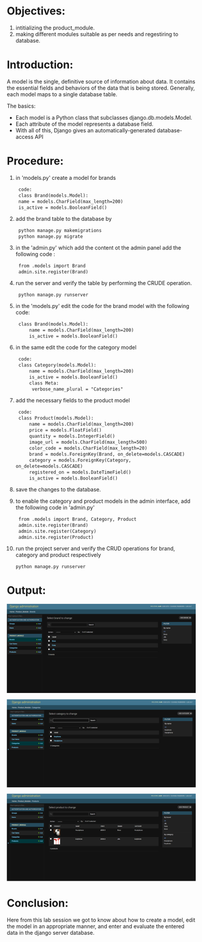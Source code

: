 # Objectives:
1) intitializing the product_module.
2) making different modules suitable as per needs and regestiring to database.

# Introduction:
A model is the single, definitive source of information about data. It contains the essential fields and behaviors of the data that is being stored. Generally, each model maps to a single database table.

The basics:
* Each model is a Python class that subclasses django.db.models.Model.
* Each attribute of the model represents a database field.
* With all of this, Django gives an automatically-generated database-access API

# Procedure:
1. in 'models.py' create a model for brands

        code:
        class Brand(models.Model):
        name = models.CharField(max_length=200)
        is_active = models.BooleanField()

2. add the brand table to the database by

        python manage.py makemigrations
        python manage.py migrate

3. in the 'admin.py' which add the content ot the admin panel add the following code :

        from .models import Brand
        admin.site.register(Brand)

4. run the server and verify the table by performing the CRUDE operation.
        
        python manage.py runserver

5. in the 'models.py' edit the code for the brand model with the following code:

        class Brand(models.Model):
            name = models.CharField(max_length=200)
            is_active = models.BooleanField()

6. in the same edit the code for the category model 

        code:
        class Category(models.Model):
            name = models.CharField(max_length=200)
            is_active = models.BooleanField()
            class Meta:
             verbose_name_plural = "Categories"
7. add the necessary fields  to the product model  

        code:
        class Product(models.Model):
            name = models.CharField(max_length=200)
            price = models.FloatField()
            quantity = models.IntegerField()
            image_url = models.CharField(max_length=500)
            color_code = models.CharField(max_length=20)
            brand = models.ForeignKey(Brand, on_delete=models.CASCADE)
            category = models.ForeignKey(Category, on_delete=models.CASCADE)
            registered_on = models.DateTimeField()
            is_active = models.BooleanField()
8. save the changes to the database.

9. to enable the category and product models in the admin interface, add the following code in 'admin.py'

        from .models import Brand, Category, Product
        admin.site.register(Brand)
        admin.site.register(Category)
        admin.site.register(Product)

10. run the project server and verify the CRUD operations for brand, category and product respectively

        python manage.py runserver   

# Output:

![image of brand model](https://github.com/ajaishakya/ecommerce_ajaishakya/blob/main/lab_manual/lab2/Screenshot%20(454).png)

![image of category model](https://github.com/ajaishakya/ecommerce_ajaishakya/blob/main/lab_manual/lab2/Screenshot%20(455).png)

![image of product model](https://github.com/ajaishakya/ecommerce_ajaishakya/blob/main/lab_manual/lab2/Screenshot%20(456).png)

# Conclusion:
Here from this lab session we got to know about how to create a model, edit the model in an appropriate manner, and enter and evaluate the entered data in the django server database. 